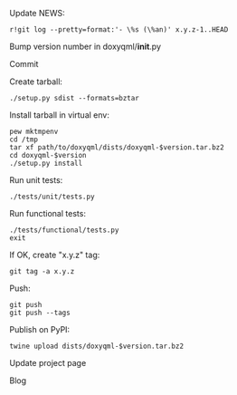 Update NEWS:

    r!git log --pretty=format:'- \%s (\%an)' x.y.z-1..HEAD

Bump version number in doxyqml/__init__.py

Commit

Create tarball:

    ./setup.py sdist --formats=bztar

Install tarball in virtual env:

    pew mktmpenv
    cd /tmp
    tar xf path/to/doxyqml/dists/doxyqml-$version.tar.bz2
    cd doxyqml-$version
    ./setup.py install

Run unit tests:

    ./tests/unit/tests.py

Run functional tests:

    ./tests/functional/tests.py
    exit

If OK, create "x.y.z" tag:

    git tag -a x.y.z

Push:

    git push
    git push --tags

Publish on PyPI:

    twine upload dists/doxyqml-$version.tar.bz2

Update project page

Blog
